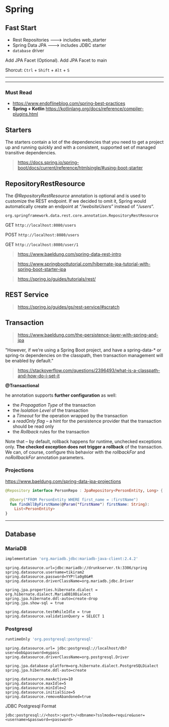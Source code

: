 # Spring

## Fast Start

+ Rest Repositories  ---> includes web_starter
+ Spring Data JPA    ---> includes JDBC starter
+ `database` driver

Add JPA Facet (Optional). Add JPA Facet to main

Shorcut:  `Ctrl` + `Shift` + `Alt` + `S`

---

---

### Must Read

+ https://www.endoflineblog.com/spring-best-practices
+ **Spring + Kotlin**
  https://kotlinlang.org/docs/reference/compiler-plugins.html

## Starters

The starters contain a lot of the dependencies that you need to get a project up and running quickly and with a consistent, supported set of managed transitive dependencies.

> https://docs.spring.io/spring-boot/docs/current/reference/htmlsingle/#using-boot-starter

## RepositoryRestResource

The *@RepositoryRestResource* annotation is optional and is used to customize the REST endpoint. If we decided to omit it, Spring would automatically create an endpoint at “*/websiteUsers*” instead of “*/users*“.

`org.springframework.data.rest.core.annotation.RepositoryRestResource`

GET `http://localhost:8080/users `

POST `http://localhost:8080/users `

GET `http://localhost:8080/user/1`

> https://www.baeldung.com/spring-data-rest-intro

> https://www.springboottutorial.com/hibernate-jpa-tutorial-with-spring-boot-starter-jpa

> https://spring.io/guides/tutorials/rest/

## REST Service

> https://spring.io/guides/gs/rest-service/#scratch

## Transaction

> https://www.baeldung.com/the-persistence-layer-with-spring-and-jpa

"However, if we’re using a Spring Boot project, and have a spring-data-* or spring-tx dependencies on the classpath, then transaction management will be enabled by default."

> https://stackoverflow.com/questions/2396493/what-is-a-classpath-and-how-do-i-set-it

**@Transactional**

he annotation supports **further configuration** as well:

- the *Propagation Type* of the transaction
- the *Isolation Level* of the transaction
- a *Timeout* for the operation wrapped by the transaction
- a *readOnly flag* – a hint for the persistence provider that the transaction should be read only
- the *Rollback* rules for the transaction

Note that – by default, rollback happens for runtime, unchecked exceptions only. **The checked exception does not trigger a rollback** of the transaction. We can, of course, configure this behavior with the *rollbackFor* and *noRollbackFor* annotation parameters.

### Projections

https://www.baeldung.com/spring-data-jpa-projections

```kotlin
@Repository interface PersonRepo : JpaRepository<PersonEntity, Long> {

  @Query("FROM PersonEntity WHERE first_name = :firstName")
  fun findAllByFirstName(@Param("firstName") firstName: String):
    List<PersonEntity>
}
```

---

## Database

### MariaDB

```groovy
implementation 'org.mariadb.jdbc:mariadb-java-client:2.4.2'
```

```
spring.datasource.url=jdbc:mariadb://drunkserver.tk:3306/spring
spring.datasource.username=tikiram2
spring.datasource.password=YYP!la0g0&#R
spring.datasource.driverClassName=org.mariadb.jdbc.Driver

spring.jpa.properties.hibernate.dialect = org.hibernate.dialect.MariaDB10Dialect
spring.jpa.hibernate.ddl-auto=create-drop
spring.jpa.show-sql = true

spring.datasource.testWhileIdle = true
spring.datasource.validationQuery = SELECT 1
```

### Postgresql

```groovy
runtimeOnly 'org.postgresql:postgresql'
```

```
spring.datasource.url= jdbc:postgresql://localhost/db?user=bob&password=mypass
spring.datasource.driverClassName=org.postgresql.Driver

spring.jpa.database-platform=org.hibernate.dialect.PostgreSQLDialect
spring.jpa.hibernate.ddl-auto=create

spring.datasource.maxActive=10
spring.datasource.maxIdle=5
spring.datasource.minIdle=2
spring.datasource.initialSize=5
spring.datasource.removeAbandoned=true
```

JDBC Postgresql Format

```
jdbc:postgresql://<host>:<port>/<dbname>?sslmode=require&user=<username>&password=<password>
```
